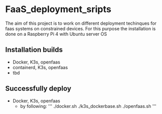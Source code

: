 # FaaS_deployment_sripts

The aim of this project is to work on different deployment techinques for faas systems on constrained devices.
For this purpose the installation is done on a Raspberry Pi 4 with Ubuntu server OS

## Installation builds
* Docker, K3s, openfaas
* containerd, K3s, openfaas
* tbd 

## Successfully deploy 
* Docker, K3s, openfaas
  * by following: 
'''
  ./docker.sh
  ./k3s_dockerbase.sh
  ./openfaas.sh
'''
  
